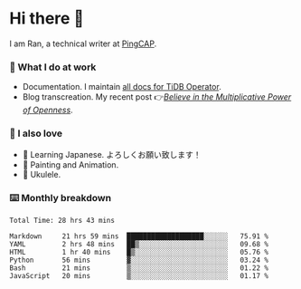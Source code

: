 # Hi there 👋

I am Ran, a technical writer at [PingCAP](https://pingcap.com/).

### 📝 What I do at work

- Documentation. I maintain [all docs for TiDB Operator](https://github.com/pingcap/docs-tidb-operator).
- Blog transcreation. My recent post 👉[*Believe in the Multiplicative Power of Openness*](https://pingcap.com/blog/believe-in-the-multiplicative-power-of-openness-open-source-community).

### 🤠 I also love

- 💬 Learning Japanese. よろしくお願い致します！
- 🎨 Painting and Animation.
- 🎵 Ukulele.

### ⌨️ Monthly breakdown

<!--START_SECTION:waka-->

```text
Total Time: 28 hrs 43 mins

Markdown     21 hrs 59 mins  ███████████████████░░░░░░   75.91 %
YAML         2 hrs 48 mins   ██▒░░░░░░░░░░░░░░░░░░░░░░   09.68 %
HTML         1 hr 40 mins    █▒░░░░░░░░░░░░░░░░░░░░░░░   05.76 %
Python       56 mins         ▓░░░░░░░░░░░░░░░░░░░░░░░░   03.24 %
Bash         21 mins         ▒░░░░░░░░░░░░░░░░░░░░░░░░   01.22 %
JavaScript   20 mins         ▒░░░░░░░░░░░░░░░░░░░░░░░░   01.17 %
```

<!--END_SECTION:waka-->
